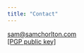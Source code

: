 ```yaml
---
title: "Contact"
---
```

<a href="&#109;&#97;&#105;&#108;&#116;&#111;&#58;&#115;&#97;&#109;&#64;&#115;&#97;&#109;&#99;&#104;&#111;&#114;&#108;&#116;&#111;&#110;&#46;&#99;&#111;&#109;">&#115;&#97;&#109;&#64;&#115;&#97;&#109;&#99;&#104;&#111;&#114;&#108;&#116;&#111;&#110;&#46;&#99;&#111;&#109;</a>
\
<a href="&#104;&#116;&#116;&#112;&#115;&#58;&#47;&#47;&#115;&#97;&#109;&#99;&#104;&#111;&#114;&#108;&#116;&#111;&#110;&#46;&#99;&#111;&#109;&#47;&#112;&#117;&#98;&#108;&#105;&#99;&#107;&#101;&#121;&#46;&#115;&#97;&#109;&#64;&#115;&#97;&#109;&#99;&#104;&#111;&#114;&#108;&#116;&#111;&#110;&#46;&#99;&#111;&#109;&#46;&#97;&#115;&#99;">&#91;&#80;&#71;&#80;&#32;&#112;&#117;&#98;&#108;&#105;&#99;&#32;&#107;&#101;&#121;&#93;</a>
